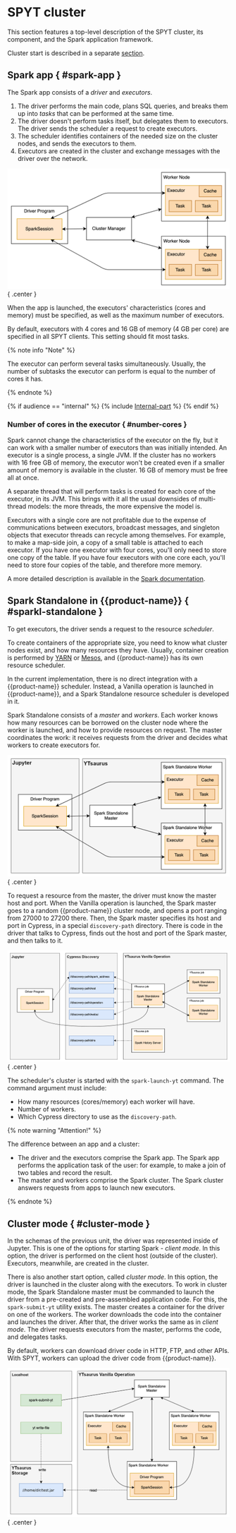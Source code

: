 # SPYT cluster

This section features a top-level description of the SPYT cluster, its component, and the Spark application framework.

Cluster start is described in a separate [section](../../../../../user-guide/data-processing/spyt/cluster/cluster-start.md).

## Spark app { #spark-app }

The Spark app consists of a *driver* and *executors*.

1. The driver performs the main code, plans SQL queries, and breaks them up into *tasks* that can be performed at the same time.
2. The driver doesn't perform tasks itself, but delegates them to executors.  The driver sends the scheduler a request to create executors.
3. The scheduler identifies containers of the needed size on the cluster nodes, and sends the executors to them.
4. Executors are created in the cluster and exchange messages with the driver over the network.

![](../../../../../../images/cluster_structure.png){ .center }

When the app is launched, the executors' characteristics (cores and memory) must be specified, as well as the maximum number of executors.

By default, executors with 4 cores and 16 GB of memory (4 GB per core) are specified in all SPYT clients.  This setting should fit most tasks.

{% note info "Note" %}

The executor can perform several tasks simultaneously. Usually, the number of subtasks the executor can perform is equal to the number of cores it has.

{% endnote %}

{% if audience == "internal" %} {% include [Internal-part](../../../../_includes/user-guide/data-processing/spyt/cluster/cluster-desc.md) %}  {% endif %}

### Number of cores in the executor { #number-cores }

Spark cannot change the characteristics of the executor on the fly, but it can work with a smaller number of executors than was initially intended.
An executor is a single process, a single JVM.  If the cluster has no workers with 16 free GB of memory, the executor won't be created even if a smaller amount of memory is available in the cluster.  16 GB of memory must be free all at once.

A separate thread that will perform tasks is created for each core of the executor, in its JVM.  This brings with it all the usual downsides of multi-thread models: the more threads, the more expensive the model is.

Executors with a single core are not profitable due to the expense of communications between executors, broadcast messages, and singleton objects that executor threads can recycle among themselves.  For example, to make a map-side join, a copy of a small table is attached to each executor.  If you have one executor with four cores, you'll only need to store one copy of the table.  If you have four executors with one core each, you'll need to store four copies of the table, and therefore more memory.


A more detailed description is available in the [Spark documentation](https://spark.apache.org/docs/latest/cluster-overview.html).


## Spark Standalone in {{product-name}} { #sparkl-standalone }

To get executors, the driver sends a request to the resource *scheduler*.

To create containers of the appropriate size, you need to know what cluster nodes exist, and how many resources they have. Usually, container creation is performed by [YARN](https://yarnpkg.com/) or [Mesos](https://mesos.apache.org/), and {{product-name}} has its own resource scheduler.


In the current implementation, there is no direct integration with a {{product-name}} scheduler.  Instead, a Vanilla operation is launched in {{product-name}}, and a Spark Standalone resource scheduler is developed in it.

Spark Standalone consists of a *master* and *workers*. Each worker knows how many resources can be borrowed on the cluster node where the worker is launched, and how to provide resources on request. The master coordinates the work: it receives requests from the driver and decides what workers to create executors for.

![](../../../../../../images/cluster_scheme.png){ .center }


To request a resource from the master, the driver must know the master host and port.  When the Vanilla operation is launched, the Spark master goes to a random {{product-name}} cluster node, and opens a port ranging from 27000 to 27200 there.  Then, the Spark master specifies its host and port in Cypress, in a special `discovery-path` directory. There is code in the driver that talks to Cypress, finds out the host and port of the Spark master, and then talks to it.


![](../../../../../../images/cluster_scheme_cyp.png){ .center }


The scheduler's cluster is started with the `spark-launch-yt` command.  The command argument must include:
- How many resources (cores/memory) each worker will have.
- Number of workers.
- Which Cypress directory to use as the `discovery-path`.

{% note warning "Attention!" %}

The difference between an app and a cluster:
- The driver and the executors comprise the Spark app.  The Spark app performs the application task of the user: for example, to make a join of two tables and record the result.
- The master and workers comprise the Spark cluster.  The Spark cluster answers requests from apps to launch new executors.

{% endnote %}

## Cluster mode { #cluster-mode }

In the schemas of the previous unit, the driver was represented inside of Jupyter. This is one of the options for starting Spark - *client mode*. In this option, the driver is performed on the client host (outside of the cluster). Executors, meanwhile, are created in the cluster.

There is also another start option, called *cluster mode*. In this option, the driver is launched in the cluster along with the executors.  To work in cluster mode, the Spark Standalone master must be commanded to launch the driver from a pre-created and pre-assembled application code.  For this, the `spark-submit-yt` utility exists.  The master creates a container for the driver on one of the workers.  The worker downloads the code into the container and launches the driver.  After that, the driver works the same as in *client mode*.  The driver requests executors from the master, performs the code, and delegates tasks.

By default, workers can download driver code in HTTP, FTP, and other APIs. With SPYT, workers can upload the driver code from {{product-name}}.

![](../../../../../../images/cluster_mode.png){ .center }
